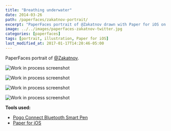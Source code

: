 ```yaml
---
title: "Breathing underwater"
date: 2014-03-26
path: /paperfaces/zakatnov-portrait/
excerpt: "PaperFaces portrait of @Zakatnov drawn with Paper for iOS on an iPad."
image: ../../images/paperfaces-zakatnov-twitter.jpg
categories: [paperfaces]
tags: [portrait, illustration, Paper for iOS]
last_modified_at: 2017-01-17T14:20:46-05:00
---
```


PaperFaces portrait of [@Zakatnov](https://twitter.com/Zakatnov).

![Work in process screenshot](../../images/paperfaces-zakatnov-process-1-lg.jpg)

![Work in process screenshot](../../images/paperfaces-zakatnov-process-2-lg.jpg)

![Work in process screenshot](../../images/paperfaces-zakatnov-process-3-lg.jpg)

![Work in process screenshot](../../images/paperfaces-zakatnov-process-4-lg.jpg)

**Tools used:**

- [Pogo Connect Bluetooth Smart Pen](https://www.amazon.com/gp/product/B009K448L4/ref=as_li_ss_tl?ie=UTF8&camp=1789&creative=390957&creativeASIN=B009K448L4&linkCode=as2&tag=mademist-20)
- [Paper for iOS](https://paper.bywetransfer.com/)
